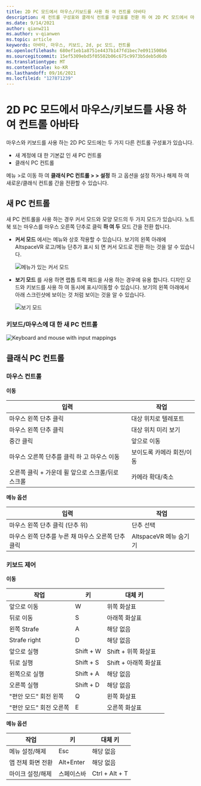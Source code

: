 ```yaml
---
title: 2D PC 모드에서 마우스/키보드를 사용 하 여 컨트롤 아바타
description: 새 컨트롤 구성표와 클래식 컨트롤 구성표를 전환 하 여 2D PC 모드에서 마우스 및 키보드를 사용 하 여 아바타를 이동 하는 방법을 알아봅니다.
ms.date: 9/14/2021
author: qianw211
ms.author: v-qianwen
ms.topic: article
keywords: 아바타, 마우스, 키보드, 2d, pc 모드, 컨트롤
ms.openlocfilehash: 680ef1eb1a8751e4437b147fd1bec7e0911500b6
ms.sourcegitcommit: 15ef5309ebd5f05502b06c675c9973b5deb5d6db
ms.translationtype: MT
ms.contentlocale: ko-KR
ms.lasthandoff: 09/16/2021
ms.locfileid: "127871239"
---
```

# <a name="avatar-controls-with-mousekeyboard-in-2d-pc-mode"></a>2D PC 모드에서 마우스/키보드를 사용 하 여 컨트롤 아바타

마우스와 키보드를 사용 하는 2D PC 모드에는 두 가지 다른 컨트롤 구성표가 있습니다.
* 새 계정에 대 한 기본값 인 새 PC 컨트롤
* 클래식 PC 컨트롤

메뉴 >로 이동 하 여 **클래식 PC 컨트롤 > > 설정** 하 고 옵션을 설정 하거나 해제 하 여 새로운/클래식 컨트롤 간을 전환할 수 있습니다.

## <a name="new-pc-controls"></a>새 PC 컨트롤

새 PC 컨트롤을 사용 하는 경우 커서 모드와 모양 모드의 두 가지 모드가 있습니다. 노트북 또는 마우스를 마우스 오른쪽 단추로 클릭 **하 여 두** 모드 간을 전환 합니다.

* **커서 모드** 에서는 메뉴와 상호 작용할 수 있습니다. 보기의 왼쪽 아래에 AltspaceVR 로고/메뉴 단추가 표시 되 면 커서 모드로 전환 하는 것을 알 수 있습니다.

    ![메뉴가 있는 커서 모드](images/avatar-controls-img-01.png)

* **보기 모드** 를 사용 하면 랩톱 트랙 패드을 사용 하는 경우에 유용 합니다. 디자인 모드와 키보드를 사용 하 여 동시에 표시/이동할 수 있습니다. 보기의 왼쪽 아래에서 아래 스크린샷에 보이는 것 처럼 보이는 것을 알 수 있습니다.

    ![보기 모드](images/avatar-controls-img-02.png)

### <a name="new-pc-controls-for-keyboard--mouse"></a>키보드/마우스에 대 한 새 PC 컨트롤

<img src="images/keyboard-mouse-controls.png" alt="Keyboard and mouse with input mappings">

## <a name="classic-pc-controls"></a>클래식 PC 컨트롤 

### <a name="mouse-controls"></a>마우스 컨트롤

**이동**

| 입력 | 작업 |
|---|---|
| 마우스 왼쪽 단추 클릭 | 대상 위치로 텔레포트 |
| 마우스 왼쪽 단추 클릭 | 대상 위치 미리 보기 |
| 중간 클릭 | 앞으로 이동 |
| 마우스 오른쪽 단추를 클릭 하 고 마우스 이동 | 보이도록 카메라 회전/이동 |
| 오른쪽 클릭 + 가운데 휠 앞으로 스크롤/뒤로 스크롤 | 카메라 확대/축소 |

**메뉴 옵션**

| 입력 | 작업 |
|---|---|
| 마우스 왼쪽 단추 클릭 (단추 위) | 단추 선택 |
| 마우스 왼쪽 단추를 누른 채 마우스 오른쪽 단추 클릭 | AltspaceVR 메뉴 숨기기 |

### <a name="keyboard-controls"></a>키보드 제어

**이동**

| 작업 | 키 | 대체 키 |
|---|---|---|
| 앞으로 이동 | W | 위쪽 화살표 |
| 뒤로 이동 | S | 아래쪽 화살표 |
| 왼쪽 Strafe | A | 해당 없음 |
| Strafe right | D | 해당 없음 |
| 앞으로 실행 | Shift + W | Shift + 위쪽 화살표 |
| 뒤로 실행 | Shift + S | Shift + 아래쪽 화살표 |
| 왼쪽으로 실행 | Shift + A | 해당 없음 |
| 오른쪽 실행 | Shift + D | 해당 없음 |
| "편안 모드" 회전 왼쪽 | Q | 왼쪽 화살표 |
| "편안 모드" 회전 오른쪽 | E | 오른쪽 화살표 |

**메뉴 옵션**

| 작업 | 키 | 대체 키 |
|---|---|---|
| 메뉴 설정/해제 | Esc | 해당 없음 |
| 앱 전체 화면 전환 | Alt+Enter | 해당 없음 |
| 마이크 설정/해제 | 스페이스바 | Ctrl + Alt + T |